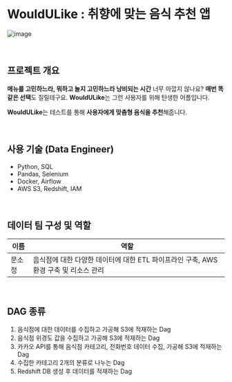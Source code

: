 # WouldULike : 취향에 맞는 음식 추천 앱

![image](https://github.com/user-attachments/assets/14808005-b65e-49c7-a095-3c4daf9e18a9)


<br>

## 프로젝트 개요
**메뉴를 고민하느라, 뭐하고 놀지 고민하느라 낭비되는 시간** 너무 아깝지 않나요? **매번 똑같은 선택**도 질릴테구요. **WouldULike**는 그런 사용자를 위해 탄생한 어플입니다.   

**WouldULike**는 테스트를 통해 **사용자에게 맞춤형 음식을 추천**해줍니다.

<br>

## 사용 기술 (Data Engineer)
- Python, SQL
- Pandas, Selenium
- Docker, Airflow
- AWS S3, Redshift, IAM

<br>

## 데이터 팀 구성 및 역할

|이름|역할|
|---------|--------|
|문소정| 음식점에 대한 다양한 데이터에 대한 ETL 파이프라인 구축, AWS 환경 구축 및 리소스 관리|

<br>

## DAG 종류

1. 음식점에 대한 데이터를 수집하고 가공해 S3에 적재하는 Dag
2. 음식점 위경도 값을 수집하고 가공해 S3에 적재하는 Dag
3. 카카오 API를 통해 음식점 카테고리, 전화번호 데이터 수집, 가공해 S3에 적재하는 Dag
4. 수집한 카테고리 2개의 분류로 나누는 Dag
5. Redshift DB 생성 후 데이터를 적재하는 Dag




